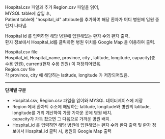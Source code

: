 
Hospital.csv 파일과 추가 Region.csv 파일을 읽어,  
MYSQL table에 삽입 후,  
Patient table에 "hospital_id" attribute를 추가하여 해당 환자가 어디 병원에 입원 중인지 나타냄.    

Hospital id 를 입력하면 해당 병원에 입원해있는 환자 수와 환자 출력.  
환자 정보에서 Hospital_id를 클릭하면 병원 위치를 Google Map 을 이용하여 출력.    

Hospital.csv file  
Hospital_id, Hospital_name, province, city , latitude, longitude, capacity(총 수용 인원), current(현재 수용 인원) 이 저장되어있음.  
Region.csv file  
각 province, city 에 해당하는 latitude, longitude 가 저장되어있음.  

------------------------------------------------------------------------------------
**단계별 구분**
- Hospital.csv, Region.csv 파일을 읽어와 MYSQL 데이터베이스에 저장  
- Region 에서 환자의 주소에 해당하는 latitude, longitude와 병원의 latitude, longitude를 거리 계산하여 가장 가까운 곳에 병원 배치.  
  capacity가 가득 찼으면 그 다음으로 가까운 병원 배치.  
- Hospital_id 를 입력하면 해당 병원에 입원해있는 환자 수와 환자 출력 및 환자 정보에서 Hospital_id 클릭 시, 병원의 Google Map 출력  

